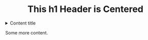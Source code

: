 <div style="text-align: center;">

# This h1 Header is Centered

</div>

<details>
   <summary>Content title</summary>
   This content can be <em>shown/hidden</em>.
</details>

Some more content.
